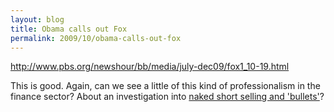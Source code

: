 ```yaml
---
layout: blog
title: Obama calls out Fox
permalink: 2009/10/obama-calls-out-fox
---
```


<p><a href="http://www.pbs.org/newshour/bb/media/july-dec09/fox1_10-19.html" title="http://www.pbs.org/newshour/bb/media/july-dec09/fox1_10-19.html">http://www.pbs.org/newshour/bb/media/july-dec09/fox1_10-19.html</a></p>
<p>This is good. Again, can we see a little of this kind of professionalism in the finance sector? About an investigation into <a href="http://www.deepcapture.com/tag/lindsay-rosenwald/" target="_blank">naked short selling and 'bullets'</a>?</p>

